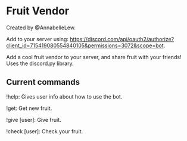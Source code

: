 # Fruit Vendor
Created by @AnnabelleLew.

Add to your server using: https://discord.com/api/oauth2/authorize?client_id=715419080554840105&permissions=3072&scope=bot.


Add a cool fruit vendor to your server, and share fruit with your friends! Uses the discord.py library.

## Current commands
!help: Gives user info about how to use the bot.

!get: Get new fruit.

!give [user]: Give fruit.

!check [user]: Check your fruit.

